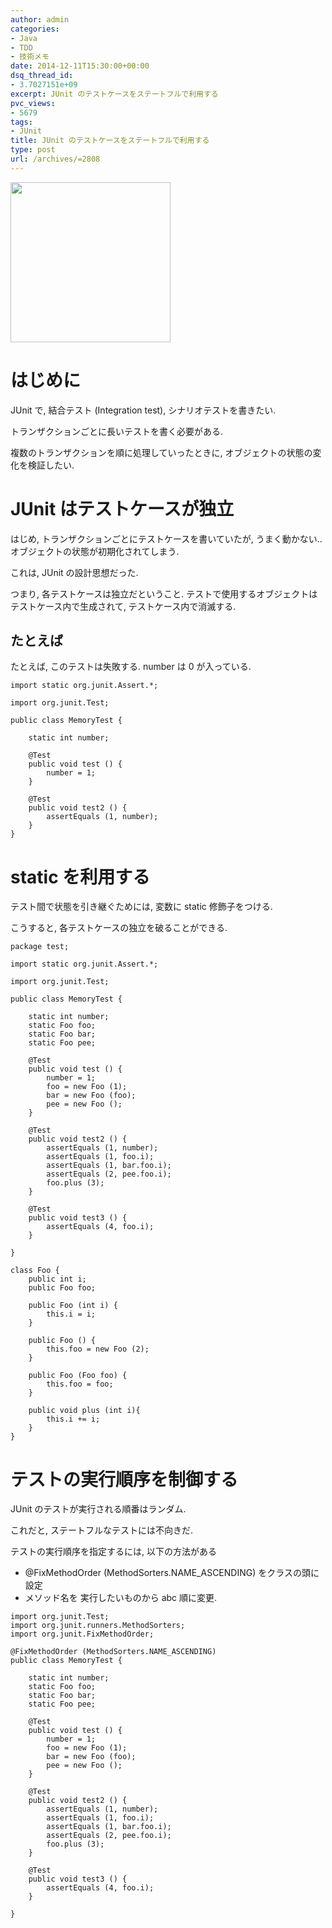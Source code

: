 ```yaml
---
author: admin
categories:
- Java
- TDD
- 技術メモ
date: 2014-12-11T15:30:00+00:00
dsq_thread_id:
- 3.7027151e+09
excerpt: JUnit のテストケースをステートフルで利用する
pvc_views:
- 5679
tags:
- JUnit
title: JUnit のテストケースをステートフルで利用する
type: post
url: /archives/=2808
---
```


<a href="http://futurismo.biz/wp-content/uploads/java.png"><img alt="" src="http://futurismo.biz/wp-content/uploads/java.png" width="256" height="256" /></a>

はじめに
========

JUnit で, 結合テスト (Integration test), シナリオテストを書きたい.

トランザクションごとに長いテストを書く必要がある.

複数のトランザクションを順に処理していったときに,
オブジェクトの状態の変化を検証したい.

JUnit はテストケースが独立
==========================

はじめ, トランザクションごとにテストケースを書いていたが,
うまく動かない.. オブジェクトの状態が初期化されてしまう.

これは, JUnit の設計思想だった.

つまり, 各テストケースは独立だということ.
テストで使用するオブジェクトはテストケース内で生成されて,
テストケース内で消滅する.

たとえば
--------

たとえば, このテストは失敗する. number は 0 が入っている.

``` {.java}
import static org.junit.Assert.*;

import org.junit.Test;

public class MemoryTest {

    static int number;

    @Test
    public void test () {
        number = 1;
    }

    @Test
    public void test2 () {
        assertEquals (1, number);
    }
}
```

static を利用する
=================

テスト間で状態を引き継ぐためには, 変数に static 修飾子をつける.

こうすると, 各テストケースの独立を破ることができる.

``` {.java}
package test;

import static org.junit.Assert.*;

import org.junit.Test;

public class MemoryTest {

    static int number;
    static Foo foo;
    static Foo bar; 
    static Foo pee;     

    @Test
    public void test () {
        number = 1;
        foo = new Foo (1);
        bar = new Foo (foo);
        pee = new Foo ();       
    }

    @Test
    public void test2 () {
        assertEquals (1, number);
        assertEquals (1, foo.i);
        assertEquals (1, bar.foo.i);        
        assertEquals (2, pee.foo.i);
        foo.plus (3);
    }

    @Test
    public void test3 () {
        assertEquals (4, foo.i);
    }

}

class Foo {
    public int i;
    public Foo foo;

    public Foo (int i) {
        this.i = i;
    }

    public Foo () {
        this.foo = new Foo (2);
    }

    public Foo (Foo foo) {
        this.foo = foo;
    }

    public void plus (int i){
        this.i += i;
    }
}
```

テストの実行順序を制御する
==========================

JUnit のテストが実行される順番はランダム.

これだと, ステートフルなテストには不向きだ.

テストの実行順序を指定するには, 以下の方法がある

-   @FixMethodOrder (MethodSorters.NAME\_ASCENDING) をクラスの頭に設定
-   メソッド名を 実行したいものから abc 順に変更.

``` {.java}
import org.junit.Test;
import org.junit.runners.MethodSorters;
import org.junit.FixMethodOrder;

@FixMethodOrder (MethodSorters.NAME_ASCENDING)
public class MemoryTest {

    static int number;
    static Foo foo;
    static Foo bar; 
    static Foo pee;     

    @Test
    public void test () {
        number = 1;
        foo = new Foo (1);
        bar = new Foo (foo);
        pee = new Foo ();       
    }

    @Test
    public void test2 () {
        assertEquals (1, number);
        assertEquals (1, foo.i);
        assertEquals (1, bar.foo.i);        
        assertEquals (2, pee.foo.i);
        foo.plus (3);
    }

    @Test
    public void test3 () {
        assertEquals (4, foo.i);
    }

}
```
